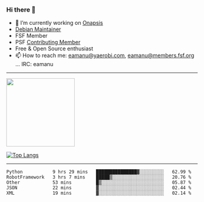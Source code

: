 ### Hi there 👋


- 🔭 I’m currently working on [Onapsis](http://onapsis.com)
- [Debian Maintainer](https://qa.debian.org/developer.php?login=eamanu%40yaerobi.com)
- FSF Member
- PSF [Contributing Member](https://www.python.org/psf/membership/#what-membership-classes-are-there)
- Free & Open Source enthusiast 
- 📫 How to reach me: eamanu@yaerobi.com, eamanu@members.fsf.org ... IRC: eamanu

---

<img height="180em" src="https://github-readme-stats.vercel.app/api?theme=dark&username=eamanu&show_icons=true&hide_border=true&&count_private=true&include_all_commits=true" />

[![Top Langs](https://github-readme-stats.vercel.app/api/top-langs/?theme=dark&username=eamanu&layout=compact)](https://github.com/anuraghazra/github-readme-stats)

---

<!--START_SECTION:waka-->
```text
Python           9 hrs 29 mins   ███████████████▓░░░░░░░░░   62.99 % 
RobotFramework   3 hrs 7 mins    █████▒░░░░░░░░░░░░░░░░░░░   20.76 % 
Other            53 mins         █▒░░░░░░░░░░░░░░░░░░░░░░░   05.87 % 
JSON             22 mins         ▓░░░░░░░░░░░░░░░░░░░░░░░░   02.44 % 
XML              19 mins         ▓░░░░░░░░░░░░░░░░░░░░░░░░   02.14 % 
```
<!--END_SECTION:waka-->
